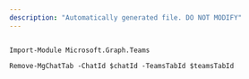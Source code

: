 ```yaml
---
description: "Automatically generated file. DO NOT MODIFY"
---
```


```powershellv1

Import-Module Microsoft.Graph.Teams

Remove-MgChatTab -ChatId $chatId -TeamsTabId $teamsTabId

```